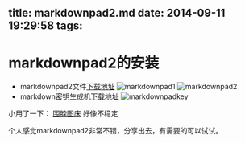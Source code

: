 title: markdownpad2.md
date: 2014-09-11 19:29:58
tags:
---
# markdownpad2的安装 #

- markdownpad2文件[下载地址](http://pan.baidu.com/s/1bCtQ2 "markdownpad2")
    ![markdownpad1](/img/markdownpad2/1.png)
    ![markdownpad2](/img/markdownpad2/2.png)
- markdown密钥生成机[下载地址](http://pan.baidu.com/s/1bnivSwZ "markdown密钥")
    ![markdownpadkey](/img/markdownpad2/3.png)

小用了一下：
[围脖图床](http://weibotuchuang.sinaapp.com/ "图床")
好像不稳定

个人感觉markdownpad2非常不错，分享出去，有需要的可以试试。

